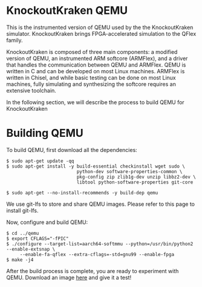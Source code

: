 # KnockoutKraken QEMU

This is the instrumented version of QEMU used by the the KnockoutKraken simulator. KnockoutKraken brings FPGA-accelerated simulation to the QFlex family.

KnockoutKraken is composed of three main components: a modified version of QEMU, an instrumented ARM softcore (ARMFlex), and a driver that handles the communication between QEMU and ARMFlex. QEMU is written in C and can be developed on most Linux machines. ARMFlex is written in Chisel, and while basic testing can be done on most Linux machines, fully simulating and synthesizing the softcore requires an extensive toolchain.

In the following section, we will describe the process to build QEMU for KnockoutKraken

# Building QEMU

To build QEMU, first download all the dependencies:
```
$ sudo apt-get update -qq
$ sudo apt-get install -y build-essential checkinstall wget sudo \
                          python-dev software-properties-common \
                          pkg-config zip zlib1g-dev unzip libbz2-dev \
                          libtool python-software-properties git-core

$ sudo apt-get --no-install-recommends -y build-dep qemu
```

We use git-lfs to store and share QEMU images. Please refer to this page to install git-lfs.

Now, configure and build QEMU:
```
$ cd ../qemu
$ export CFLAGS="-fPIC"
$ ./configure --target-list=aarch64-softmmu --python=/usr/bin/python2 --enable-extsnap \
     --enable-fa-qflex --extra-cflags=-std=gnu99 --enable-fpga
$ make -j4
```

After the build process is complete, you are ready to experiment with QEMU. Download an image [here](https://github.com/parsa-epfl/images/tree/matmul-knockoutkraken) and give it a test!
